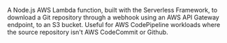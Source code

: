A Node.js AWS Lambda function, built with the Serverless Framework, to download a Git repository through a webhook using an AWS API Gateway endpoint, to an S3 bucket. Useful for AWS CodePipeline workloads where the source repository isn't AWS CodeCommit or Github.